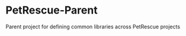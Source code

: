 PetRescue-Parent
================

Parent project for defining common libraries across PetRescue projects